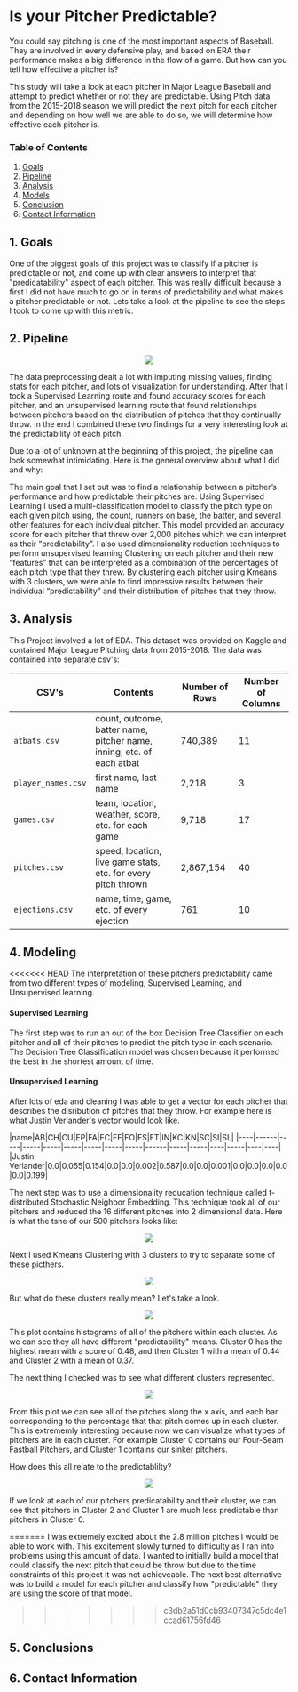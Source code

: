 # Is your Pitcher Predictable?

You could say pitching is one of the most important aspects of Baseball. They are involved in every defensive play, and based on ERA their performance makes a big difference in the flow of a game. But how can you tell how effective a pitcher is? 

This study will take a look at each pitcher in Major League Baseball and attempt to predict whether or not they are predictable. 
Using Pitch data from the 2015-2018 season we will predict the next pitch for each pitcher and depending on how well we are able to do so, we will determine how effective each pitcher is. 

### Table of Contents

1. [Goals](#goals)
2. [Pipeline](#pip)
3. [Analysis](#ana)
4. [Models](#model)
5. [Conclusion](#conclusion)
6. [Contact Information](#contact)

<a name="goals"></a>
## 1. Goals

One of the biggest goals of this project was to classify if a pitcher is predictable or not, and come up with clear answers to interpret that "predicatability" aspect of each pitcher. This was really difficult because a first I did not have much to go on in terms of predictability and what makes a pitcher predictable or not. Lets take a look at the pipeline to see the steps I took to come up with this metric. 

<a name="pip"></a>
## 2. Pipeline

<p align="center">
<img src="Graphics/pipeline.png">
</p>

The data preprocessing dealt a lot with imputing missing values, finding stats for each pitcher, and lots of visualization for understanding. After that I took a Supervised Learning route and found accuracy scores for each pitcher, and an unsupervised learning route that found relationships between pitchers based on the distribution of pitches that they continually throw. In the end I combined these two findings for a very interesting look at the predictability of each pitch.

Due to a lot of unknown at the beginning of this project, the pipeline can look somewhat intimidating. Here is the general overview about what I did and why:

The main goal that I set out was to find a relationship between a pitcher’s performance and how predictable their pitches are. Using Supervised Learning I used a multi-classification model to classify the pitch type on each given pitch using, the count, runners on base, the batter, and several other features for each individual pitcher. This model provided an accuracy score for each pitcher that threw over 2,000 pitches which we can interpret as their “predictability”. I also used dimensionality reduction techniques to perform unsupervised learning Clustering on each pitcher and their new “features” that can be interpreted as a combination of the percentages of each pitch type that they threw. By clustering each pitcher using Kmeans with 3 clusters, we were able to find impressive results between their individual “predictability” and their distribution of pitches that they throw. 


<a name="ana"></a>
## 3. Analysis

This Project involved a lot of EDA. This dataset was provided on Kaggle and contained Major League Pitching data from 2015-2018. The data was contained into separate csv's:

| CSV's | Contents | Number of Rows | Number of Columns |
|--------------------------|------------------------------|-------------|----------|
|`atbats.csv`| count, outcome, batter name, pitcher name, inning, etc. of each atbat|740,389 | 11|
|`player_names.csv`|first name, last name|2,218 | 3|
|`games.csv`| team, location, weather, score, etc. for each game|9,718|17|
|`pitches.csv`| speed, location, live game stats, etc. for every pitch thrown|2,867,154 |40|
|`ejections.csv`| name, time, game, etc. of every ejection|761 |10|


<a name="model"></a>
## 4. Modeling

<<<<<<< HEAD
The interpretation of these pitchers predictability came from two different types of modeling, Supervised Learning, and Unsupervised learning. 

#### **Supervised Learning**
The first step was to run an out of the box Decision Tree Classifier on each pitcher and all of their pitches to predict the pitch type in each scenario. The Decision Tree Classification model was chosen because it performed the best in the shortest amount of time. 

#### **Unsupervised Learning**
After lots of eda and cleaning I was able to get a vector for each pitcher that describes the disribution of pitches that they throw. For example here is what Justin Verlander's vector would look like. 

|name|AB|CH|CU|EP|FA|FC|FF|FO|FS|FT|IN|KC|KN|SC|SI|SL|
|----|------|-----|-----|-----|-----|-----|-----|-----|------|-----|-----|----|-----|----|----|
|Justin Verlander|0.0|0.055|0.154|0.0|0.0|0.002|0.587|0.0|0.0|0.001|0.0|0.0|0.0|0.0|0.0|0.199|

The next step was to use a dimensionality reducation technique called t-distributed Stochastic Neighbor Embedding. This technique took all of our pitchers and reduced the 16 different pitches into 2 dimensional data. Here is what the tsne of our 500 pitchers looks like:

<p align="center">
<img src="Graphics/TSNE_pitcher.png">
</p>

Next I used Kmeans Clustering with 3 clusters to try to separate some of these picthers. 

<p align="center">
<img src="Graphics/tsne_clustered_pitcers.png">
</p>

But what do these clusters really mean? Let's take a look. 

<p align="center">
<img src="Graphics/pitcher_historgam_bycluster.png">
</p>

This plot contains histograms of all of the pitchers within each cluster. As we can see they all have different "predictability" means. Cluster 0 has the highest mean with a score of 0.48, and then Cluster 1 with a mean of 0.44 and Cluster 2 with a mean of 0.37. 

The next thing I checked was to see what different clusters represented. 

<p align="center">
<img src="Graphics/pitch_distribution_centroid_pitchers.png">
</p>

From this plot we can see all of the pitches along the x axis, and each bar corresponding to the percentage that that pitch comes up in each cluster. This is extrememly interesting because now we can visualize what types of pitchers are in each cluster. For example Cluster 0 contains our Four-Seam Fastball Pitchers, and Cluster 1 contains our sinker pitchers. 

How does this all relate to the predictablilty? 

<p align="center">
<img src="Graphics/accuracy_by_cluster.png">
</p>

If we look at each of our pitchers predicatability and their cluster, we can see that pitchers in Cluster 2 and Cluster 1 are much less predictable than pitchers in Cluster 0. 


=======
I was extremely excited about the 2.8 million pitches I would be able to work with. This excitement slowly turned to difficulty as I ran into problems using this amount of data. I wanted to initially build a model that could classify the next pitch that could be throw but due to the time constraints of this project it was not achieveable. The next best alternative was to build a model for each pitcher and classify how "predictable" they are using the score of that model. 
>>>>>>> c3db2a51d0cb93407347c5dc4e1ccad61756fd46

<a name="conclusions"></a>
## 5. Conclusions

<a name="contact"></a>
## 6. Contact Information
